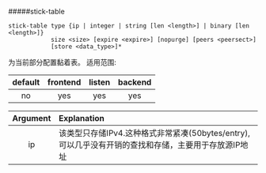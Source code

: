 #####stick-table
```
stick-table type {ip | integer | string [len <length>] | binary [len <length>]}
            size <size> [expire <expire>] [nopurge] [peers <peersect>]
            [store <data_type>]*
```
为当前部分配置黏着表。
适用范围:

|default | frontend | listen | backend |
|:-:|:-:|:-:|:-:|
|no | yes  | yes|yes|

|Argument|Explanation|
|:-:|:-|
|ip|该类型只存储IPv4.这种格式非常紧凑(50bytes/entry),可以几乎没有开销的查找和存储，主要用于存放源IP地址|

